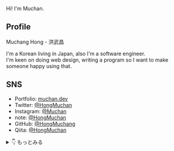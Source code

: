 

Hi! I'm Muchan.

## Profile
Muchang Hong - 洪武昌

I'm a Korean living in Japan, also I'm a software engineer.<br/>
I'm  keen on doing web design, writing a program so I want to make someone happy using that.

## SNS
* Portfolio: [muchan.dev](https://muchan.dev)
* Twitter: [@HongMuchan](https://twitter.com/HongMuchan)
* Instagram: [@Muchan](https://www.instagram.com/___24muchan/)
* note: [@HongMuchan](https://note.com/muchang0824)
* GitHub: [@HongMuchang](https://github.com/HongMuchang)
* Qiita: [@HongMuchan](https://qiita.com/HongMuchan)

<details>
  <summary>👇  もっとみる </summary>
  <div>
    
## Experience
* 株式会社アイエンター(インターン)(2021/10 ~ 2021/11)
* 株式会社DeNA ディ・エヌ・エー(インターン)(2021/09)
* 合同会社DMM .com(インターン)(2021/8 ~ 2021/09)
* 株式会社スリーシェイク(インターン)(2021/03 ~ 2021/08)
* 株式会社サイバーエージェント(インターン)(2021/03)
* 株式会社TechBowl(インターン)(2020/11 ~ 2021/02)
* 株式会社タンバリン(インターン)(2020/08)
* DMM WEB CAMP(アルバイト)(2020/01 ~ 2020/03)
* CA Tech Kids(アルバイト)(2019/08 ~ 2020/10)

## Activity
### 2022
* [[note] 2021年の振り返りと2022年の目標](https://note.com/muchang0824/n/na73d1d24b507)(2022/01/20)
  
### 2021
* [[note] DMM GUILDに参加したよ](https://note.com/muchang0824/n/n6a1cdb0d0d02)(2021/09/10)
* [[note] DeNAのサマーインターンに参加したよ](https://note.com/muchang0824/n/n7c9975081d35)(2021/09/08)

### 2020
* [[Qiita] スマホに草を生やそう(GitHub)](https://qiita.com/HongMuchan/items/81f8bde441fec58a7690)(2020/11/30)
* [[Qiita] 分かりそうで分からない、レンダリングについて](https://qiita.com/HongMuchan/items/9d8731123687aa976228)(2020/10/07)
* [[note] HAL生のHAL生によるHAL生のためのチートシート](https://note.com/muchang0824/n/n8addbaa7d58c)(2020/10/04)
* [[Qiita] 分かりすぎるVue.jsチートシート](https://qiita.com/HongMuchan/items/d91a0f6f520d58e62e1b)(2020/09/29)
* [[Qiita] Gatsby.jsでおしゃれなポートフォリオを作ろう！](https://qiita.com/HongMuchan/items/96854cb6f025e972c969)(2020/08/25)
* [[Qiita] vagrantでUbuntuの環境構築をしよう](https://qiita.com/HongMuchan/items/eb6f14cb4f9a74782e57)(2020/07/05)
* [[Qiita] よく耳にするReactを自分なりにまとめてみた...](https://qiita.com/HongMuchan/items/7bca179a0cfb33cbe206)(2020/07/04)
* [[Qiita] WAKATIMEを導入して時間の可視化をしてみよう。](https://qiita.com/HongMuchan/items/360c310a1b9c8658de0b)(2020/02/23)

### 2019
* [[Qiita] jQuery使ってみませんか？](https://qiita.com/HongMuchan/items/704b3f99b0cec9569781)(2019/12/05)
* [[note] 駆け出しエンジニアの始まり。](https://note.com/muchang0824/n/nd5ace44ca7e4)(2019/11/02)
  </div>
</details>
